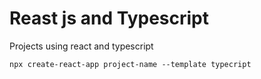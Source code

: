 # Reast js and Typescript

Projects using react and typescript

```
npx create-react-app project-name --template typecript
```
